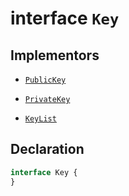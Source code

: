 # interface `Key`

## Implementors

 * [`PublicKey`](PublicKey.md)

 * [`PrivateKey`](PrivateKey.md)

 * [`KeyList`](KeyList.md)

## Declaration

```typescript
interface Key {
}
```
